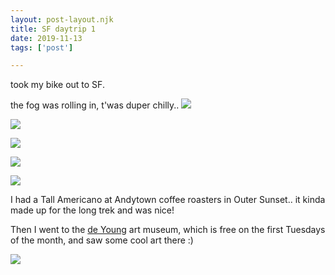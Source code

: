 ```yaml
---
layout: post-layout.njk
title: SF daytrip 1
date: 2019-11-13
tags: ['post']

---
```

<!-- Excerpt Start -->
took my bike out to SF. 
<!-- Excerpt End -->

the fog was rolling in, t'was duper chilly..
![](https://i.postimg.cc/05Z2fmWQ/original-38b57d32-8c6d-49be-b024-ec5c1b951b6b-MVIMG-20191104-160.jpg)

![](https://i.postimg.cc/T122xYwf/original-3bf06cd3-d7f9-4c87-9eab-2d1092eb8679-MVIMG-20191105-145.jpg)

![](https://i.postimg.cc/8cypzQJW/original-dc79680c-b6bd-4a1b-8f99-56bbbcfb7490-MVIMG-20191105-145.jpg)

![](https://i.postimg.cc/2ypHjGrz/rotated.jpg)

![](https://i.postimg.cc/T2m77zJh/IMG-20191105-143358.jpg)

 I had a Tall Americano at Andytown coffee roasters in Outer Sunset.. it kinda made up for the long trek and was nice! 
 
 Then I went to the [de Young](https://deyoung.famsf.org) art museum, which is free on the first Tuesdays of the month, and saw some cool art there :)

![](https://www.albanyinstitute.org/system/html/1946.81_vanderlyn-john-78db782e.jpg)
